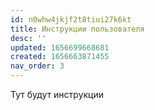 ```yaml
---
id: n0whw4jkjf2t8tiui27k6kt
title: Инструкции пользователя
desc: ''
updated: 1656699668681
created: 1656663871455
nav_order: 3
---
```


Тут будут инструкции